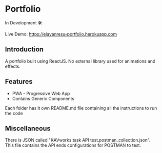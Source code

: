 # Portfolio
In Development 🛠

Live Demo: https://elavanresu-portfolio.herokuapp.com

## Introduction
A portfolio built using ReactJS. No external library used for animations and effects.

## Features
* PWA - Progressive Web App
* Contains Generic Components

Each folder has it own README.md file containing all the instructions to run the code

## Miscellaneous
There is JSON called "KAVworks task API test.postman_collection.json". This file contains the API ends configurations for POSTMAN to test.
